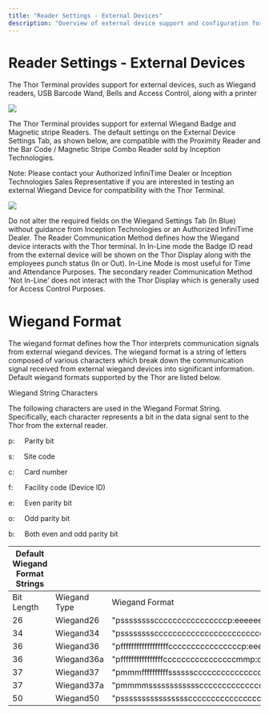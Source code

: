 ```yaml
---
title: "Reader Settings - External Devices"
description: "Overview of external device support and configuration for the Thor Terminal, including Wiegand readers, barcode scanners, and printers."
---
```


# Reader Settings - External Devices

The Thor Terminal provides support for external devices, such as Wiegand readers, USB Barcode Wand, Bells and Access Control, along with a printer

![](/img/image7.jpg)

The Thor Terminal provides support for external Wiegand Badge and Magnetic stripe Readers. The default settings on the External Device Settings Tab, as shown below, are compatible with the Proximity Reader and the Bar Code / Magnetic Stripe Combo Reader sold by Inception Technologies.

Note: Please contact your Authorized InfiniTime Dealer or Inception Technologies Sales Representative if you are interested in testing an external Wiegand Device for compatibility with the Thor Terminal.

![](/img/image445.gif)

Do not alter the required fields on the Wiegand Settings Tab (In Blue) without guidance from Inception Technologies or an Authorized InfiniTime Dealer. The Reader Communication Method defines how the Wiegand device interacts with the Thor terminal. In In-Line mode the Badge ID read from the external device will be shown on the Thor Display along with the employees punch status (In or Out). In-Line Mode is most useful for Time and Attendance Purposes. The secondary reader Communication Method 'Not In-Line' does not interact with the Thor Display which is generally used for Access Control Purposes.

# Wiegand Format

The wiegand format defines how the Thor interprets communication signals from external wiegand devices. The wiegand format is a string of letters composed of various characters which break down the communication signal received from external wiegand devices into significant information. Default wiegand formats supported by the Thor are listed below.

Wiegand String Characters

The following characters are used in the Wiegand Format String. Specifically, each character represents a bit in the data signal sent to the Thor from the external reader.

p:     Parity bit

s:     Site code

c:     Card number

f:      Facility code (Device ID)

e:     Even parity bit

o:     Odd parity bit

b:     Both even and odd parity bit

| Default Wiegand Format Strings |              |                                                                                                         |     |
| ------------------------------ | ------------ | ------------------------------------------------------------------------------------------------------- | --- |
| Bit Length                     | Wiegand Type | Wiegand Format                                                                                          |
| 26                             | Wiegand26    | "pssssssssccccccccccccccccp:eeeeeeeeeeeeeooooooooooooo"                                                 |
| 34                             | Wiegand34    | "pssssssssccccccccccccccccccccccccp:eeeeeeeeeeeeeeeeeooooooooooooooooo"                                 |
| 36                             | Wiegand36    | "pffffffffffffffffffccccccccccccccccp:eeeeeeeeeeeeeeeeeeoooooooooooooooooo"                             |
| 36                             | Wiegand36a   | "pffffffffffffffffccccccccccccccccmmp:ooooooooooooooooooeeeeeeeeeeeeeeeeee"                             |
| 37                             | Wiegand37    | "pmmmffffffffffssssssccccccccccccccccp:eeeeeeeeeeeeeeeeeeooooooooooooooooooo"                           |
| 37                             | Wiegand37a   | "pmmmmsssssssssssscccccccccccccccccccp:oeobeobeobeobeobeobeobeobeobeobeobeoe"                           |
| 50                             | Wiegand50    | "pssssssssssssssssccccccccccccccccccccccccccccccccp:eeeeeeeeeeeeeeeeeeeeeeeeeooooooooooooooooooooooooo" |
